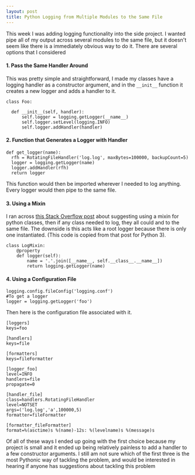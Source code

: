 ```yaml
---
layout: post
title: Python Logging from Multiple Modules to the Same File
---
```

This week I was adding logging functionality into the side project. I wanted pipe all of my output across several modules to the same file, but it doesn't seem like there is a immediately obvious way to do it. There are several options that I considered


#### 1. Pass the Same Handler Around
This was pretty simple and straightforward, I made my classes have a logging handler as a constructor argument, and in the `__init__` function it creates a new logger and adds a handler to it.

```
class Foo:

  def __init__(self, handler):
      self.logger = logging.getLogger(__name__)
      self.logger.setLevel(logging.INFO)
      self.logger.addHandler(handler)
```



#### 2. Function that Generates a Logger with Handler
```
def get_logger(name):
  rfh = RotatingFileHandler('log.log', maxBytes=100000, backupCount=5)
  logger = logging.getLogger(name)
  logger.addHandler(rfh)
  return logger
```
This function would then be imported wherever I needed to log anything. Every logger would then pipe to the same file.



#### 3. Using a Mixin
I ran across [this Stack Overflow post](http://stackoverflow.com/questions/15780151/how-to-use-python-logging-in-multiple-modules) about suggesting using a mixin for python classes, then if any class needed to log, they all could and to the same file. The downside is this acts like a root logger because there is only one instantiated. (This code is copied from that post for Python 3).
```
class LogMixin:
    @property
    def logger(self):
        name = '.'.join([__name__, self.__class__.__name__])
        return logging.getLogger(name)
```


#### 4. Using a Configuration File
```
logging.config.fileConfig('logging.conf')
#To get a logger
logger = logging.getLogger('foo')
```
Then here is the configuration file associated with it.
```
[loggers]
keys=foo

[handlers]
keys=file

[formatters]
keys=fileFormatter

[logger_foo]
level=INFO
handlers=file
propagate=0

[handler_file]
class=handlers.RotatingFileHandler
level=NOTSET
args=('log.log','a',100000,5)
formatter=fileFormatter

[formatter_fileFormatter]
format=%(asctime)s %(name)-12s: %(levelname)s %(message)s

```


Of all of these ways I ended up going with the first choice because my project is small and it ended up being relatively painless to add a handler to a few constructor arguments. I still am not sure which of the first three is the most Pythonic way of tackling the problem, and would be interested in hearing if anyone has suggestions about tackling this problem
